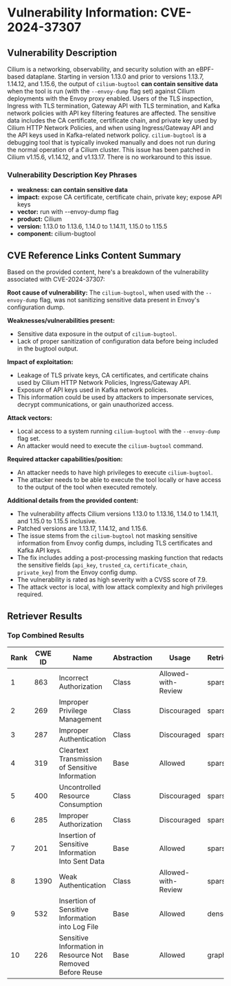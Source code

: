 # Vulnerability Information: CVE-2024-37307

## Vulnerability Description
Cilium is a networking, observability, and security solution with an eBPF-based dataplane. Starting in version 1.13.0 and prior to versions 1.13.7, 1.14.12, and 1.15.6, the output of `cilium-bugtool` **can contain sensitive data** when the tool is run (with the `--envoy-dump` flag set) against Cilium deployments with the Envoy proxy enabled. Users of the TLS inspection, Ingress with TLS termination, Gateway API with TLS termination, and Kafka network policies with API key filtering features are affected. The sensitive data includes the CA certificate, certificate chain, and private key used by Cilium HTTP Network Policies, and when using Ingress/Gateway API and the API keys used in Kafka-related network policy. `cilium-bugtool` is a debugging tool that is typically invoked manually and does not run during the normal operation of a Cilium cluster. This issue has been patched in Cilium v1.15.6, v1.14.12, and v1.13.17. There is no workaround to this issue.

### Vulnerability Description Key Phrases
- **weakness:** **can contain sensitive data**
- **impact:** expose CA certificate, certificate chain, private key; expose API keys
- **vector:** run with --envoy-dump flag
- **product:** Cilium
- **version:** 1.13.0 to 1.13.6, 1.14.0 to 1.14.11, 1.15.0 to 1.15.5
- **component:** cilium-bugtool

## CVE Reference Links Content Summary
Based on the provided content, here's a breakdown of the vulnerability associated with CVE-2024-37307:

**Root cause of vulnerability:**
The `cilium-bugtool`, when used with the `--envoy-dump` flag, was not sanitizing sensitive data present in Envoy's configuration dump.

**Weaknesses/vulnerabilities present:**
- Sensitive data exposure in the output of `cilium-bugtool`.
- Lack of proper sanitization of configuration data before being included in the bugtool output.

**Impact of exploitation:**
- Leakage of TLS private keys, CA certificates, and certificate chains used by Cilium HTTP Network Policies, Ingress/Gateway API.
- Exposure of API keys used in Kafka network policies.
- This information could be used by attackers to impersonate services, decrypt communications, or gain unauthorized access.

**Attack vectors:**
- Local access to a system running `cilium-bugtool` with the `--envoy-dump` flag set.
- An attacker would need to execute the `cilium-bugtool` command.

**Required attacker capabilities/position:**
- An attacker needs to have high privileges to execute `cilium-bugtool`.
- The attacker needs to be able to execute the tool locally or have access to the output of the tool when executed remotely.

**Additional details from the provided content:**
- The vulnerability affects Cilium versions 1.13.0 to 1.13.16, 1.14.0 to 1.14.11, and 1.15.0 to 1.15.5 inclusive.
- Patched versions are 1.13.17, 1.14.12, and 1.15.6.
- The issue stems from the `cilium-bugtool` not masking sensitive information from Envoy config dumps, including TLS certificates and Kafka API keys.
- The fix includes adding a post-processing masking function that redacts the sensitive fields (`api_key`, `trusted_ca`, `certificate_chain`, `private_key`) from the Envoy config dump.
- The vulnerability is rated as high severity with a CVSS score of 7.9.
- The attack vector is local, with low attack complexity and high privileges required.

## Retriever Results

### Top Combined Results

| Rank | CWE ID | Name | Abstraction | Usage  | Retrievers | Individual Scores |
|------|--------|------|-------------|-------|------------|-------------------|
| 1 | 863 | Incorrect Authorization | Class | Allowed-with-Review | sparse | 0.843 |
| 2 | 269 | Improper Privilege Management | Class | Discouraged | sparse | 0.837 |
| 3 | 287 | Improper Authentication | Class | Discouraged | sparse | 0.816 |
| 4 | 319 | Cleartext Transmission of Sensitive Information | Base | Allowed | sparse | 0.809 |
| 5 | 400 | Uncontrolled Resource Consumption | Class | Discouraged | sparse | 0.806 |
| 6 | 285 | Improper Authorization | Class | Discouraged | sparse | 0.795 |
| 7 | 201 | Insertion of Sensitive Information Into Sent Data | Base | Allowed | sparse | 0.778 |
| 8 | 1390 | Weak Authentication | Class | Allowed-with-Review | sparse | 0.773 |
| 9 | 532 | Insertion of Sensitive Information into Log File | Base | Allowed | dense | 0.513 |
| 10 | 226 | Sensitive Information in Resource Not Removed Before Reuse | Base | Allowed | graph | 0.002 |

